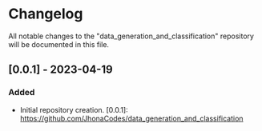 # Changelog

All notable changes to the "data_generation_and_classification" repository will be documented in this file.

## [0.0.1] - 2023-04-19
### Added
- Initial repository creation.
  [0.0.1]: https://github.com/JhonaCodes/data_generation_and_classification